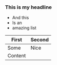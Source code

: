 ### This is my headline

* And this
* Is an
* amazing list

| First | Second |
|-------|--------|
| Some  | Nice   |
|Content|        |